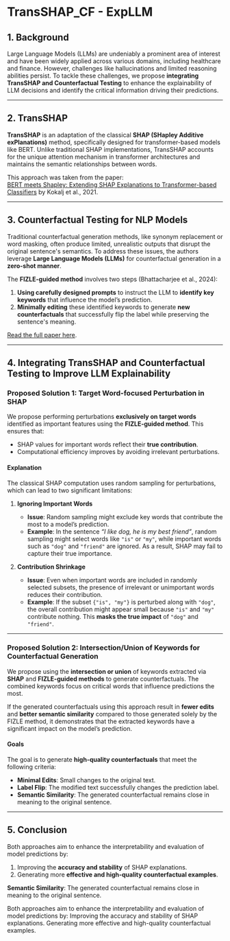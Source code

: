 # **TransSHAP_CF - ExpLLM**

## **1. Background**  
Large Language Models (LLMs) are undeniably a prominent area of interest and have been widely applied across various domains, including healthcare and finance. However, challenges like hallucinations and limited reasoning abilities persist. To tackle these challenges, we propose **integrating TransSHAP and Counterfactual Testing** to enhance the explainability of LLM decisions and identify the critical information driving their predictions.

---

## **2. TransSHAP**  
**TransSHAP** is an adaptation of the classical **SHAP (SHapley Additive exPlanations)** method, specifically designed for transformer-based models like BERT. Unlike traditional SHAP implementations, TransSHAP accounts for the unique attention mechanism in transformer architectures and maintains the semantic relationships between words.  

This approach was taken from the paper:  
[BERT meets Shapley: Extending SHAP Explanations to Transformer-based Classifiers](https://aclanthology.org/2021.hackashop-1.3.pdf) by Kokalj et al., 2021.

---

## **3. Counterfactual Testing for NLP Models**  
Traditional counterfactual generation methods, like synonym replacement or word masking, often produce limited, unrealistic outputs that disrupt the original sentence's semantics. To address these issues, the authors leverage **Large Language Models (LLMs)** for counterfactual generation in a **zero-shot manner**.  

The **FIZLE-guided method** involves two steps (Bhattacharjee et al., 2024):  
1. **Using carefully designed prompts** to instruct the LLM to **identify key keywords** that influence the model’s prediction.  
2. **Minimally editing** these identified keywords to generate **new counterfactuals** that successfully flip the label while preserving the sentence's meaning.  

[Read the full paper here](https://arxiv.org/abs/2405.04793).

---

## **4. Integrating TransSHAP and Counterfactual Testing to Improve LLM Explainability**  

### **Proposed Solution 1: Target Word-focused Perturbation in SHAP**  
We propose performing perturbations **exclusively on target words** identified as important features using the **FIZLE-guided method**. This ensures that:  
- SHAP values for important words reflect their **true contribution**.  
- Computational efficiency improves by avoiding irrelevant perturbations.  

#### **Explanation**  
The classical SHAP computation uses random sampling for perturbations, which can lead to two significant limitations:  

1. **Ignoring Important Words**  
   - **Issue**: Random sampling might exclude key words that contribute the most to a model’s prediction.  
   - **Example**: In the sentence *“I like dog, he is my best friend”*, random sampling might select words like `"is"` or `"my"`, while important words such as `"dog"` and `"friend"` are ignored. As a result, SHAP may fail to capture their true importance.  

2. **Contribution Shrinkage**  
   - **Issue**: Even when important words are included in randomly selected subsets, the presence of irrelevant or unimportant words reduces their contribution.  
   - **Example**: If the subset `{"is", "my"}` is perturbed along with `"dog"`, the overall contribution might appear small because `"is"` and `"my"` contribute nothing. This **masks the true impact** of `"dog"` and `"friend"`.  

---

### **Proposed Solution 2: Intersection/Union of Keywords for Counterfactual Generation**  
We propose using the **intersection or union** of keywords extracted via **SHAP** and **FIZLE-guided methods** to generate counterfactuals. The combined keywords focus on critical words that influence predictions the most.

If the generated counterfactuals using this approach result in **fewer edits** and **better semantic similarity** compared to those generated solely by the FIZLE method, it demonstrates that the extracted keywords have a significant impact on the model’s prediction.

#### **Goals**  
The goal is to generate **high-quality counterfactuals** that meet the following criteria:  
- **Minimal Edits**: Small changes to the original text.  
- **Label Flip**: The modified text successfully changes the prediction label.  
- **Semantic Similarity**: The generated counterfactual remains close in meaning to the original sentence.  

---

## **5. Conclusion**  
Both approaches aim to enhance the interpretability and evaluation of model predictions by:  
1. Improving the **accuracy and stability** of SHAP explanations.  
2. Generating more **effective and high-quality counterfactual examples**.

**Semantic Similarity**: The generated counterfactual remains close in meaning to the original sentence.


Both approaches aim to enhance the interpretability and evaluation of model predictions by:
Improving the accuracy and stability of SHAP explanations.
Generating more effective and high-quality counterfactual examples.
